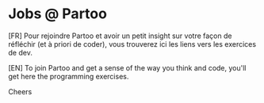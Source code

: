 # Jobs @ Partoo

[FR] Pour rejoindre Partoo et avoir un petit insight sur votre façon de réfléchir (et à priori de coder), vous trouverez ici les liens vers les exercices de dev. 

[EN] To join Partoo and get a sense of the way you think and code, you'll get here the programming exercises.

Cheers
